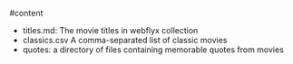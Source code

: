  #content
* titles.md: The movie titles in webflyx collection
* classics.csv A comma-separated list of classic movies
* quotes: a directory of files containing memorable quotes from movies 
